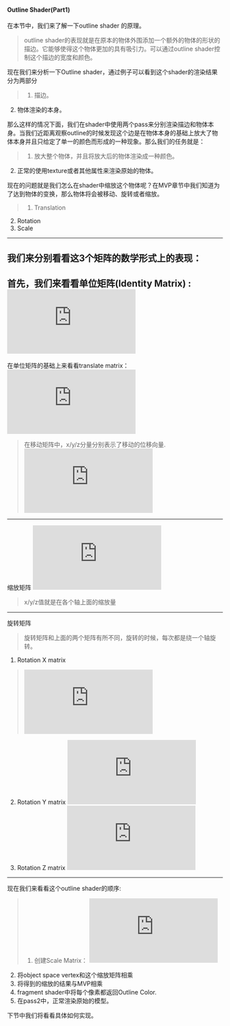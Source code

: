 #### Outline Shader(Part1)
在本节中，我们来了解一下outline shader 的原理。
>outline shader的表现就是在原本的物体外围添加一个额外的物体的形状的描边。它能够使得这个物体更加的具有吸引力。可以通过outline shader控制这个描边的宽度和颜色。

现在我们来分析一下Outline shader，通过例子可以看到这个shader的渲染结果分为两部分
>1. 描边。
2. 物体渲染的本身。

那么这样的情况下面，我们在shader中使用两个pass来分别渲染描边和物体本身。当我们近距离观察outline的时候发现这个边是在物体本身的基础上放大了物体本身并且只给定了单一的颜色而形成的一种现象。那么我们的任务就是：
>1. 放大整个物体，并且将放大后的物体渲染成一种颜色。
2. 正常的使用texture或者其他属性来渲染原始的物体。

现在的问题就是我们怎么在shader中缩放这个物体呢？在MVP章节中我们知道为了达到物体的变换，那么物体将会被移动、旋转或者缩放。
>1. Translation
2. Rotation
3. Scale

---
 我们来分别看看这3个矩阵的数学形式上的表现：
---
首先，我们来看看单位矩阵(Identity Matrix) :
![Indentity Matrix](http://latex.codecogs.com/gif.latex?Identity%20Matrix%20%3D%20%5Cleft%5B%20%5Cbegin%20%7Bmatrix%7D%201%20%26%200%20%26%200%20%26%200%5C%5C%5C%200%20%26%201%20%26%200%20%26%200%5C%5C%5C%200%20%26%200%20%26%201%20%26%200%20%5C%5C%5C%200%20%26%200%20%26%200%20%26%201%20%5Cend%7Bmatrix%7D%20%5Cright%5D)
---
在单位矩阵的基础上来看看translate matrix： 
![Translation Matrix](http://latex.codecogs.com/gif.latex?Translate%20Matrix%20%3D%20%5Cleft%5B%20%5Cbegin%7Bmatrix%7D%201%20%26%200%20%26%200%20%26%20x%5C%5C%5C%200%20%26%201%20%26%200%20%26%20y%5C%5C%5C%200%20%26%200%20%26%201%20%26%20z%20%5C%5C%5C%200%20%26%200%20%26%200%20%26%201%20%5Cend%7Bmatrix%7D%20%5Cright%5D)
 >在移动矩阵中，x/y/z分量分别表示了移动的位移向量.![Formula](http://latex.codecogs.com/gif.latex?Translation%20matrix%20%5Ctimes%20Object%20Matrix%20%3D%20Translated%20Object%20Matrix)

 ---
 缩放矩阵
![Scale Matrix](http://latex.codecogs.com/gif.latex?%24%24Scale%20Matrix%20%3D%20%5Cleft%5B%20%5Cbegin%7Bmatrix%7D%20x%20%26%200%20%26%200%20%26%200%5C%5C%5C%200%20%26%20y%20%26%200%20%26%200%5C%5C%5C%200%20%26%200%20%26%20z%26%200%20%5C%5C%5C%200%20%26%200%20%26%200%20%26%201%20%5Cend%7Bmatrix%7D%20%5Cright%5D%24%24)
 > x/y/z值就是在各个轴上面的缩放量
 > 
---
旋转矩阵
>旋转矩阵和上面的两个矩阵有所不同，旋转的时候，每次都是绕一个轴旋转。

1. Rotation X matrix
>![Rotation X Matrix](http://latex.codecogs.com/gif.latex?%24%24%5Cleft%5B%20%5Cbegin%20%7Bmatrix%7D%201%20%26%200%20%26%200%20%26%200%5C%5C%5C%200%20%26%20%5Ccos%5Ctheta%20%26%20-%5Csin%5Ctheta%20%26%200%5C%5C%5C%200%20%26%5Csin%5Ctheta%20%26%20%5Ccos%5Ctheta%20%26%200%20%5C%5C%5C%200%20%26%200%20%26%200%20%26%201%20%5Cend%7Bmatrix%7D%20%5Cright%5D%24%24)
2. Rotation Y matrix
![Rotation Y Matrix](http://latex.codecogs.com/gif.latex?%24%24%5Cleft%5B%20%5Cbegin%20%7Bmatrix%7D%20%5Ccos%5Ctheta%20%26%200%20%26%5Csin%5Ctheta%20%26%200%5C%5C%5C%200%20%26%201%20%26%200%20%26%200%5C%5C%5C%20-%5Csin%5Ctheta%20%26%200%20%26%20%5Ccos%5Ctheta%20%26%200%20%5C%5C%5C%200%20%26%200%20%26%200%20%26%201%20%5Cend%7Bmatrix%7D%20%5Cright%5D%24%24)
3. Rotation Z matrix
![Rotation Z Matrix](http://latex.codecogs.com/gif.latex?%24%24%20%5Cleft%5B%20%5Cbegin%20%7Bmatrix%7D%20%5Ccos%5Ctheta%20%26%20-%5Csin%5Ctheta%20%26%200%20%26%200%5C%5C%5C%20%5Csin%5Ctheta%20%26%20%5Ccos%5Ctheta%20%26%200%20%26%200%5C%5C%5C%200%20%26%200%20%26%201%20%26%200%20%5C%5C%5C%200%20%26%200%20%26%200%20%26%201%20%5Cend%7Bmatrix%7D%20%5Cright%5D%20%24%24)

---
现在我们来看看这个outline shader的顺序:
>1. 创建Scale Matrix：
![Outline Scale Matrix](http://latex.codecogs.com/gif.latex?%24%24%5Cleft%5B%20%5Cbegin%7Bmatrix%7D%201&plus;outline_width%20%26%200%20%26%200%20%26%200%5C%5C%5C%200%20%26%201&plus;outline_width%20%26%200%20%26%200%5C%5C%5C%200%20%26%200%20%26%201&plus;outline_width%26%200%20%5C%5C%5C%200%20%26%200%20%26%200%20%26%201%20%5Cend%7Bmatrix%7D%20%5Cright%5D%24%24)
 2. 将object space vertex和这个缩放矩阵相乘
 3. 将得到的缩放的结果与MVP相乘
 4. fragment shader中将每个像素都返回Outline Color.
 5. 在pass2中，正常渲染原始的模型。

下节中我们将看看具体如何实现。
